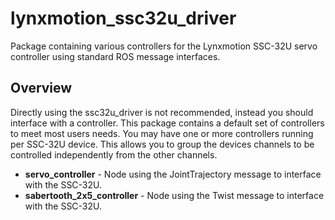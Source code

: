 lynxmotion_ssc32u_driver
========================

Package containing various controllers for the Lynxmotion SSC-32U servo controller using standard ROS message interfaces.

Overview
--------

Directly using the ssc32u_driver is not recommended, instead you should interface with a controller. This package contains a default set of controllers to meet most users needs. You may have one or more controllers running per SSC-32U device. This allows you to group the devices channels to be controlled independently from the other channels.

- **servo_controller** - Node using the JointTrajectory message to interface with the SSC-32U.
- **sabertooth_2x5_controller** - Node using the Twist message to interface with the SSC-32U.

